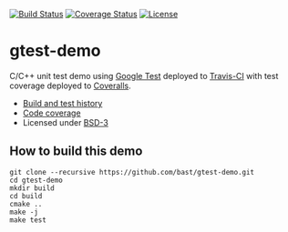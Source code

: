[![Build Status](https://travis-ci.org/massich/gtest-demo.svg?branch=master)](https://travis-ci.org/massich/gtest-demo/builds)
[![Coverage Status](https://coveralls.io/repos/massich/gtest-demo/badge.png?branch=master)](https://coveralls.io/r/massich/gtest-demo?branch=master)
[![License](https://img.shields.io/badge/license-%20BSD--3-blue.svg)](../master/LICENSE)


gtest-demo
==========

C/C++ unit test demo using [Google Test](https://code.google.com/p/googletest) deployed to
[Travis-CI](https://travis-ci.org/bast/gtest-demo/builds) with test coverage
deployed to [Coveralls](https://coveralls.io/r/bast/gtest-demo).

- [Build and test history](https://travis-ci.org/bast/gtest-demo/builds)
- [Code coverage](https://coveralls.io/r/bast/gtest-demo)
- Licensed under [BSD-3](../master/LICENSE)


## How to build this demo

```
git clone --recursive https://github.com/bast/gtest-demo.git
cd gtest-demo
mkdir build
cd build
cmake ..
make -j
make test
```
